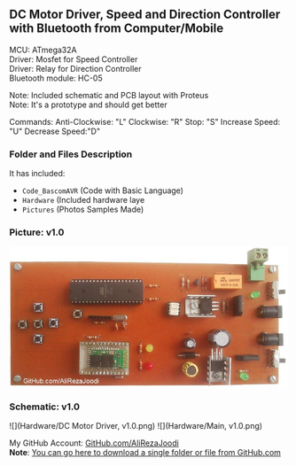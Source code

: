 ## DC Motor Driver, Speed and Direction Controller with Bluetooth from Computer/Mobile

MCU:			ATmega32A  
Driver: 		Mosfet for Speed Controller  
Driver:			Relay for Direction Controller  
Bluetooth module:	HC-05  

Note: Included schematic and PCB layout with Proteus  
Note: It's a prototype and should get better 

Commands:
Anti-Clockwise:	"L"
Clockwise:	"R"
Stop:		"S"
Increase Speed:	"U"
Decrease Speed:"D"

### Folder and Files Description
It has included:
- `Code_BascomAVR` (Code with Basic Language)
- `Hardware` (Included hardware laye
- `Pictures` (Photos Samples Made)

### Picture: v1.0
![](Pictures/v1.0.jpg)

### Schematic: v1.0
![](Hardware/DC Motor Driver, v1.0.png)
![](Hardware/Main, v1.0.png)

My GitHub Account: [GitHub.com/AliRezaJoodi](https://github.com/AliRezaJoodi)  
**Note**: [You can go here to download a single folder or file from GitHub.com](https://minhaskamal.github.io/DownGit/#/home)

